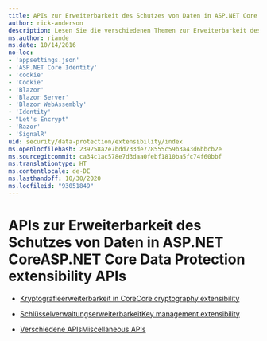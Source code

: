 ```yaml
---
title: APIs zur Erweiterbarkeit des Schutzes von Daten in ASP.NET Core
author: rick-anderson
description: Lesen Sie die verschiedenen Themen zur Erweiterbarkeit des Schutzes von Daten in ASP.NET Core.
ms.author: riande
ms.date: 10/14/2016
no-loc:
- 'appsettings.json'
- 'ASP.NET Core Identity'
- 'cookie'
- 'Cookie'
- 'Blazor'
- 'Blazor Server'
- 'Blazor WebAssembly'
- 'Identity'
- "Let's Encrypt"
- 'Razor'
- 'SignalR'
uid: security/data-protection/extensibility/index
ms.openlocfilehash: 239258a2e7bdd733de778555c59b3a43d6bbcb2e
ms.sourcegitcommit: ca34c1ac578e7d3daa0febf1810ba5fc74f60bbf
ms.translationtype: HT
ms.contentlocale: de-DE
ms.lasthandoff: 10/30/2020
ms.locfileid: "93051849"
---
```

# <a name="aspnet-core-data-protection-extensibility-apis"></a><span data-ttu-id="837ea-103">APIs zur Erweiterbarkeit des Schutzes von Daten in ASP.NET Core</span><span class="sxs-lookup"><span data-stu-id="837ea-103">ASP.NET Core Data Protection extensibility APIs</span></span>

* [<span data-ttu-id="837ea-104">Kryptografieerweiterbarkeit in Core</span><span class="sxs-lookup"><span data-stu-id="837ea-104">Core cryptography extensibility</span></span>](xref:security/data-protection/extensibility/core-crypto)

* [<span data-ttu-id="837ea-105">Schlüsselverwaltungserweiterbarkeit</span><span class="sxs-lookup"><span data-stu-id="837ea-105">Key management extensibility</span></span>](xref:security/data-protection/extensibility/key-management)

* [<span data-ttu-id="837ea-106">Verschiedene APIs</span><span class="sxs-lookup"><span data-stu-id="837ea-106">Miscellaneous APIs</span></span>](xref:security/data-protection/extensibility/misc-apis)

